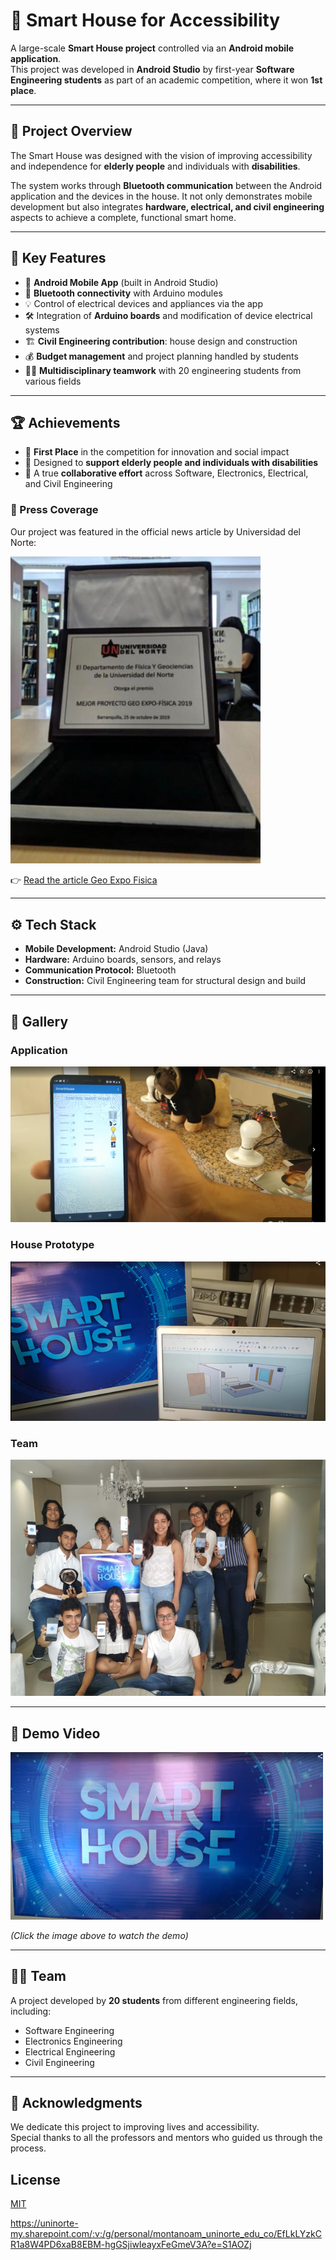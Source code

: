 # 🏡 Smart House for Accessibility

A large-scale **Smart House project** controlled via an **Android mobile application**.  
This project was developed in **Android Studio** by first-year **Software Engineering students** as part of an academic competition, where it won **1st place**.  

---

## 📖 Project Overview
The Smart House was designed with the vision of improving accessibility and independence for **elderly people** and individuals with **disabilities**.  

The system works through **Bluetooth communication** between the Android application and the devices in the house. It not only demonstrates mobile development but also integrates **hardware, electrical, and civil engineering** aspects to achieve a complete, functional smart home.

---

## 🔑 Key Features
- 📱 **Android Mobile App** (built in Android Studio)  
- 🔌 **Bluetooth connectivity** with Arduino modules  
- 💡 Control of electrical devices and appliances via the app  
- 🛠️ Integration of **Arduino boards** and modification of device electrical systems  
- 🏗️ **Civil Engineering contribution**: house design and construction  
- 💰 **Budget management** and project planning handled by students  
- 👩‍🔧 **Multidisciplinary teamwork** with 20 engineering students from various fields  

---

## 🏆 Achievements
- 🥇 **First Place** in the competition for innovation and social impact  
- 🎯 Designed to **support elderly people and individuals with disabilities**  
- 🤝 A true **collaborative effort** across Software, Electronics, Electrical, and Civil Engineering

### 📰 Press Coverage
Our project was featured in the official news article by Universidad del Norte:  

<img src="images/award.jpeg" alt="Award" width="400"/>

👉 <a href="https://www.uninorte.edu.co/web/grupo-prensa/w/los-proyectos-galardonados-de-la-septima-edicion-de-geo-expo-fisica" target="_blank">Read the article Geo Expo Fisica</a>

---

## ⚙️ Tech Stack
- **Mobile Development:** Android Studio (Java)  
- **Hardware:** Arduino boards, sensors, and relays  
- **Communication Protocol:** Bluetooth  
- **Construction:** Civil Engineering team for structural design and build  

---

## 📸 Gallery

### Application
![App Screenshot](images/app_screenshot.png)

### House Prototype
![House Image](images/house_photo.png)

### Team
![Team Photo](images/team_photo.jpg)

---

## 🎥 Demo Video
<a href="https://photos.google.com/share/AF1QipOi_dc02SX5VpeIM3Fy7Q5D9TfwEFtcJOW1XGCFwudfA1b_8qUb6G3Fsh9mjB1TEg?key=Ykw1c3dtQloxN2drQk1DYXVQWF92LUNscVJacWxn" target="_blank">
  <img src="images/demo.png" alt="Watch the video" width="500"/>
</a>

*(Click the image above to watch the demo)*

---

## 👩‍🎓 Team
A project developed by **20 students** from different engineering fields, including:  
- Software Engineering  
- Electronics Engineering  
- Electrical Engineering  
- Civil Engineering  

---

## 🙌 Acknowledgments
We dedicate this project to improving lives and accessibility.  
Special thanks to all the professors and mentors who guided us through the process.  

## License

[MIT](https://choosealicense.com/licenses/mit/)


https://uninorte-my.sharepoint.com/:v:/g/personal/montanoam_uninorte_edu_co/EfLkLYzkCR1a8W4PD6xaB8EBM-hgGSjiwIeayxFeGmeV3A?e=S1AOZj
